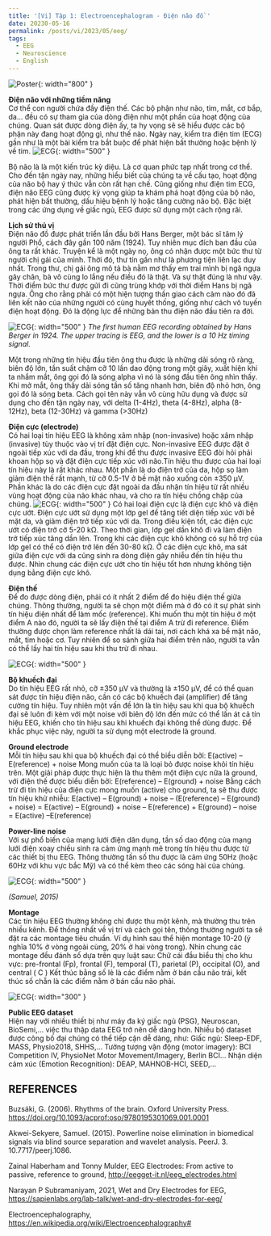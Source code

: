 ```yaml
---
title: '[Vi] Tập 1: Electroencephalogram - Điện não đồ '
date: 20230-05-16
permalink: /posts/vi/2023/05/eeg/
tags:
  - EEG
  - Neuroscience
  - English
---
```


![Poster](/images/post/2023_eeg_evoked.png){: width="800" }<br>

**Điện não với những tiềm năng** <br>
Cơ thể con người chứa đầy điện thế. Các bộ phận như não, tim, mắt, cơ bắp, da... đều có sự tham gia của dòng điện như một phần của hoạt động của chúng. Quan sát được dòng điện ấy, ta hy vọng sẽ sẽ hiểu được các bộ phận này đang hoạt động gì, như thế nào. Ngày nay, kiểm tra điện tim (ECG) gần như là một bài kiểm tra bắt buộc để phát hiện bất thường hoặc bệnh lý về tim.
![ECG](/images/post/2023_eeg_ecg.png){: width="500" }

Bộ não là là một kiến trúc kỳ diệu. Là cơ quan phức tạp nhất trong cơ thể. Cho đến tận ngày nay, những hiểu biết của chúng ta về cấu tạo, hoạt động của não bộ hay ý thức vẫn còn rất hạn chế. 
Cũng giống như điện tim ECG, điện não EEG cũng được kỳ vọng giúp ta khám phá hoạt động của bộ não, phát hiện bất thường, dấu hiệu bệnh lý hoặc tăng cường não bộ. Đặc biệt trong các ứng dụng về giấc ngủ, EEG được sử dụng một cách rộng rãi.

**Lịch sử thú vị** <br>
Điện não đồ được phát triển lần đầu bởi Hans Berger, một bác sĩ tâm lý người Phổ, cách đây gần 100 năm (1924). Tuy nhiên mục đích ban đầu của ông ta rất khác. 
Truyện kể là một ngày nọ, ông có nhận được một bức thư từ người chị gái của mình. Thời đó, thư tín gần như là phương tiện liên lạc duy nhất. Trong thư, chị gái ông mô tả bà nằm mơ thấy em trai mình bị ngã ngựa gãy chân, bà vô cùng lo lắng nếu điều đó là thật. Và sự thật đúng là như vậy. Thời điểm bức thư được gửi đi cũng trùng khớp với thời điểm Hans bị ngã ngựa. Ông cho rằng phải có một hiện tượng thần giao cách cảm nào đó đã liên kết não của những người có cùng huyết thống, giống như cách vô tuyến điện hoạt động. Đó là động lực để những bản thu điện não đầu tiên ra đời. 

![ECG](/images/post/2023_eeg_alpha_dominant.png){: width="500" }
*The first human EEG recording obtained by Hans Berger in 1924. The upper tracing is EEG, and the lower is a 10 Hz timing signal.*

Một trong những tín hiệu đầu tiên ông thu được là những dải sóng rõ ràng, biên độ lớn, tần suất chậm cỡ 10 lần dao động trong một giây, xuất hiện khi ta nhắm mắt, ông gọi đó là sóng alpha vì nó là sóng đầu tiên ông nhìn thấy. Khi mở mắt, ông thấy dải sóng tần số tăng nhanh hơn, biên độ nhỏ hơn, ông gọi đó là sóng beta. 
Cách gọi tên này vẫn vô cùng hữu dụng và được sử dụng cho đến tận ngày nay, với delta (1-4Hz), theta (4-8Hz), alpha (8-12Hz), beta (12-30Hz) và gamma (>30Hz)

**Điện cực (electrode)** <br>
Có hai loại tín hiệu EEG là không xâm nhập (non-invasive) hoặc xâm nhập (invasive) tùy thuộc vào vị trí đặt điện cực. Non-invasive EEG được đặt ở ngoài tiếp xúc với da đầu, trong khi để thu được invasive EEG đòi hỏi phải khoan hộp sọ và đặt điện cực tiếp xúc với não.Tín hiệu thu được của hai loại tín hiệu này là rất khác nhau. Một phần là do điện trở của da, hộp sọ làm giảm điện thế rất mạnh, từ cỡ 0.5-1V ở bề mặt não xuống còn ±350 μV. Phần khác là do các điện cực đặt ngoài da đầu nhận tín hiệu từ rất nhiều vùng hoạt động của não khác nhau, và cho ra tín hiệu chồng chập của chúng.
![ECG](/images/post/2023_eeg_electrodes.png){: width="500" }
Có hai loại điện cực là điện cực khô và điện cực ướt. Điện cực ướt sử dụng một lớp gel để tăng tiết diện tiếp xúc với bề mặt da, và giảm điện trở tiếp xúc với da. Trong điều kiện tốt, các điện cực ướt có điện trở cỡ 5-20 kΩ. Theo thời gian, lớp gel dần khô đi và làm điện trở tiếp xúc tăng dần lên. Trong khi các điện cực khô không có sự hỗ trợ của lớp gel có thể có điện trở lên đến 30-80 kΩ. Ở các điện cực khô, ma sát giữa điện cực với da cũng sinh ra dòng điện gây nhiễu đến tín hiệu thu được. Nhìn chung các điện cực ướt cho tín hiệu tốt hơn nhưng không tiện dụng bằng điện cực khô.


**Điện thế** <br>
Để đo được dòng điện, phải có ít nhất 2 điểm để đo hiệu điện thế giữa chúng. Thông thường, người ta sẽ chọn một điểm mà ở đó có ít sự phát sinh tín hiệu điện nhất để làm mốc (reference). Khi muốn thu một tín hiệu ở một điểm A nào đó, người ta sẽ lấy điện thế tại điểm A trừ đi reference. Điểm thường được chọn làm reference nhất là dái tai, nơi cách khá xa bề mặt não, mắt, tim hoặc cơ. Tuy nhiên để so sánh giữa hai điểm trên não, người ta vẫn có thể lấy hai tín hiệu sau khi thu trừ đi nhau.

![ECG](/images/post/2023_eeg_potentials.png){: width="500" }

**Bộ khuếch đại** <br>
Do tín hiệu EEG rất nhỏ, cỡ ±350 μV và thường là ±150 μV, để có thể quan sát được tín hiệu điện não, cần có các bộ khuếch đại (amplifier) để tăng cường tín hiệu. Tuy nhiên một vấn đề lớn là tín hiệu sau khi qua bộ khuếch đại sẽ luôn đi kèm với một noise với biên độ lớn đến mức có thể lấn át cả tín hiệu EEG, khiến cho tín hiệu sau khi khuếch đại không thể dùng được. Để khắc phục việc này, người ta sử dụng một electrode là ground.

**Ground electrode** <br>
Mỗi tín hiệu sau khi qua bộ khuếch đại có thể biểu diễn bởi: E(active) – E(reference) + noise
Mong muốn của ta là loại bỏ được noise khỏi tín hiệu trên. Một giải pháp được thực hiện là thu thêm một điện cực nữa là ground, với điện thế được biểu diễn bởi: 
E(reference) – E(ground) + noise
Bằng cách trừ đi tín hiệu của điện cực mong muốn (active) cho ground, ta sẽ thu được tín hiệu khử nhiễu:
E(active) – E(ground) + noise – (E(reference) – E(ground) + noise) =
E(active) – E(ground) + noise – E(reference) + E(ground) – noise =
E(active) –E(reference)

**Power-line noise** <br>
Với sự phổ biến của mạng lưới điện dân dụng, tần số dao động của mạng lưới điện xoay chiều sinh ra cảm ứng mạnh mẽ trong tín hiệu thu được từ các thiết bị thu EEG. Thông thường tần số thu được là cảm ứng 50Hz (hoặc 60Hz với khu vực bắc Mỹ) và có thể kèm theo các sóng hài của chúng.

![ECG](/images/post/2023_eeg_powerline_noise.png){: width="500" }

*(Samuel, 2015)*

**Montage** <br>
Các tín hiệu EEG thường không chỉ được thu một kênh, mà thường thu trên nhiều kênh. Để thống nhất về vị trí và cách gọi tên, thông thường người ta sẽ đặt ra các montage tiêu chuẩn. Ví dụ hình sau thể hiện montage 10-20 (ý nghĩa 10% ở vòng ngoài cùng, 20% ở hai vòng trong). Nhìn chung các montage đều đánh số dựa trên quy luật sau: 
Chữ cái đầu biểu thị cho khu vực: pre-frontal (Fp), frontal (F), temporal (T), parietal (P), occipital (O), and central ( C )
Kết thúc bằng số lẻ là các điểm nằm ở bán cầu não trái, kết thúc số chẵn là các điểm nằm ở bán cầu não phải.

![ECG](/images/post/2023_eeg_montage.png){: width="300" }

**Public EEG dataset** <br>
Hiện nay với nhiều thiết bị như máy đa ký giấc ngủ (PSG), Neuroscan, BioSemi,... việc thu thập data EEG trở nên dễ dàng hơn.
Nhiều bộ dataset được công bố đại chúng có thể tiếp cận dễ dàng, như:
Giấc ngủ: Sleep-EDF, MASS, Physio2018, SHHS,...
Tưởng tượng vận động (motor imagery): BCI Competition IV, PhysioNet Motor Movement/Imagery, Berlin BCI…
Nhận diện cảm xúc (Emotion Recognition): DEAP, MAHNOB-HCI, SEED,...

REFERENCES
-----

Buzsáki, G. (2006). Rhythms of the brain. Oxford University Press. https://doi.org/10.1093/acprof:oso/9780195301069.001.0001

Akwei-Sekyere, Samuel. (2015). Powerline noise elimination in biomedical signals via blind source separation and wavelet analysis. PeerJ. 3. 10.7717/peerj.1086. 

Zainal Haberham and Tonny Mulder, EEG Electrodes: From active to passive, reference to ground, http://eegget-it.nl/eeg_electrodes.html

Narayan P Subramaniyam, 2021, Wet and Dry Electrodes for EEG, https://sapienlabs.org/lab-talk/wet-and-dry-electrodes-for-eeg/

Electroencephalography, https://en.wikipedia.org/wiki/Electroencephalography#
